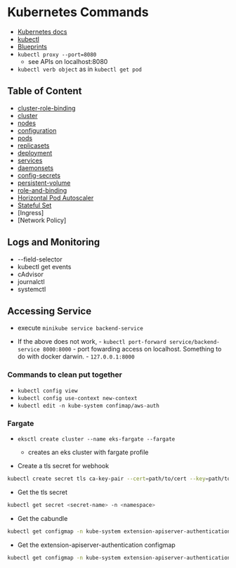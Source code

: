 # Kubernetes Commands

- [Kubernetes docs](https://kubernetes.io/docs/home/)
- [kubectl](https://kubernetes.io/docs/reference/kubectl/)
- [Blueprints](https://github.com/aws-ia/terraform-aws-eks-blueprints)
- `kubectl proxy --port=8080`
  - see APIs on localhost:8080
- `kubectl verb object` as in `kubectl get pod`

## Table of Content

- [cluster-role-binding](./cluster-role-binding.md)
- [cluster](./cluster.md)
- [nodes](./nodes.md)
- [configuration](./configuration.md)
- [pods](./pods.md)
- [replicasets](./replicasets)
- [deployment](./deployment.md)
- [services](./services.md)
- [daemonsets](./daemonsets.md)
- [config-secrets](./config-secrets.md)
- [persistent-volume](./persistent-volume.md)
- [role-and-binding](./role-and-binding.md)
- [Horizontal Pod Autoscaler](./horizontal-pod-as.md)
- [Stateful Set](./statefultset.md)
- [Ingress]
- [Network Policy]

## Logs and Monitoring

- --field-selector
- kubectl get events
- cAdvisor
- journalctl
- systemctl

## Accessing Service

- execute `minikube service backend-service`

- If the above does not work,
      - `kubectl port-forward service/backend-service 8000:8000`
        - port fowarding access on localhost. Something to do with docker darwin.
      - `127.0.0.1:8000`

### Commands to clean put together

- `kubectl config view`
- `kubectl config use-context new-context`
- `kubectl edit -n kube-system confimap/aws-auth`

### Fargate

- `eksctl create cluster --name eks-fargate --fargate`
  - creates an eks cluster with fargate profile

- Create a tls secret for webhook

```bash
kubectl create secret tls ca-key-pair --cert=path/to/cert --key=path/to/key -n <namespace>
```

- Get the tls secret

```bash
kubectl get secret <secret-name> -n <namespace>
```

- Get the cabundle

```bash
kubectl get configmap -n kube-system extension-apiserver-authentication -o yaml | grep "client-ca-file"
```

- Get the extension-apiserver-authentication configmap

```bash
kubectl get configmap -n kube-system extension-apiserver-authentication -o yaml
```
